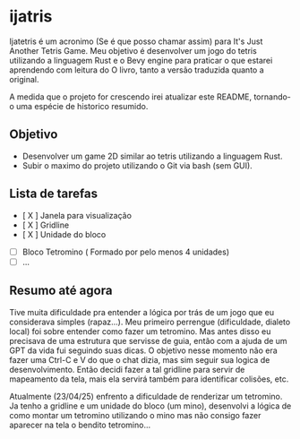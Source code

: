 # ijatris

Ijatetris é um acronimo (Se é que posso chamar assim) para It's Just Another Tetris Game. Meu objetivo é desenvolver um jogo do tetris utilizando a linguagem Rust e o Bevy engine para praticar o que estarei aprendendo com leitura do O livro, tanto a versão traduzida quanto a original.

A medida que o projeto for crescendo irei atualizar este README, tornando-o uma espécie de historico resumido.

## Objetivo

 - Desenvolver um game 2D similar ao tetris utilizando a linguagem Rust.
 - Subir o maximo do projeto utilizando o Git via bash (sem GUI).

## Lista de tarefas

- [ X ] Janela para visualização
- [ X ] Gridline
- [ X ] Unidade do bloco
- [ ] Bloco Tetromino ( Formado por pelo menos 4 unidades)
- [ ] ...

## Resumo até agora

Tive muita dificuldade pra entender a lógica por trás de um jogo que eu considerava simples (rapaz...). 
Meu primeiro perrengue (dificuldade, dialeto local) foi sobre entender como fazer um tetromino. Mas antes disso eu precisava de uma estrutura que servisse de guia, então com a ajuda de um GPT da vida fui seguindo suas dicas. O objetivo nesse momento não era fazer uma Ctrl-C e V do que o chat dizia, mas sim seguir sua logica de desenvolvimento. 
Então decidi fazer a tal gridline para servir de mapeamento da tela, mais ela servirá também para identificar colisões, etc.

Atualmente (23/04/25) enfrento a dificuldade de renderizar um tetromino. Ja tenho a gridline e um unidade do bloco (um mino), desenvolvi a lógica de como montar um tetromino utilizando o mino mas não consigo fazer aparecer na tela o bendito tetromino...